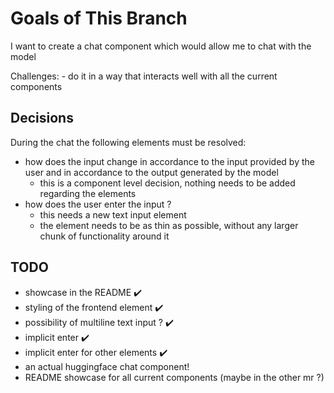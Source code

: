 # Goals of This Branch

I want to create a chat component which would allow me to chat with the model

Challenges: - do it in a way that interacts well with all the current components

## Decisions

During the chat the following elements must be resolved:

- how does the input change in accordance to the input provided by the user and in accordance to the output generated by the model
  - this is a component level decision, nothing needs to be added regarding the elements
- how does the user enter the input ?
  - this needs a new text input element
  - the element needs to be as thin as possible, without any larger chunk of functionality around it

## TODO

- showcase in the README :heavy_check_mark:
- styling of the frontend element :heavy_check_mark:
- possibility of multiline text input ? :heavy_check_mark:
- implicit enter :heavy_check_mark:
- implicit enter for other elements :heavy_check_mark:
- an actual huggingface chat component!
- README showcase for all current components (maybe in the other mr ?)
